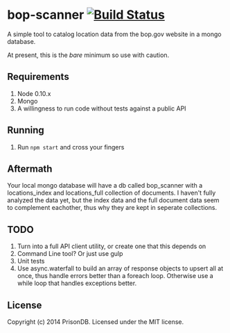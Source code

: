 # bop-scanner [![Build Status](https://secure.travis-ci.org/PrisonDB/bop-scanner.png?branch=master)](http://travis-ci.org/acao/bop-scanner)

A simple tool to catalog location data from the bop.gov website in a mongo database.

At present, this is the *bare* minimum so use with caution.

## Requirements

1. Node 0.10.x
2. Mongo
3. A willingness to run code without tests against a public API

## Running

1. Run ```npm start``` and cross your fingers

## Aftermath

Your local mongo database will have a db called bop_scanner with a locations_index and locations_full collection of documents. I haven't fully analyzed the data yet, but the index data and the full document data seem to complement eachother, thus why they are kept in seperate collections.


## TODO
1. Turn into a full API client utility, or create one that this depends on
2. Command Line tool? Or just use gulp
3. Unit tests
4. Use async.waterfall to build an array of response objects to upsert all at once, thus handle errors better than a foreach loop. Otherwise use a while loop that handles exceptions better.

## License
Copyright (c) 2014 PrisonDB. Licensed under the MIT license.
